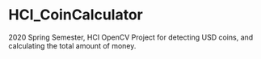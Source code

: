 # HCI_CoinCalculator
2020 Spring Semester, HCI OpenCV Project for detecting USD coins, and calculating the total amount of money.
